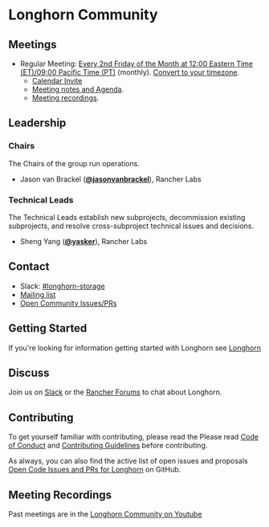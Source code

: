# Longhorn Community

## Meetings
* Regular Meeting: [Every 2nd Friday of the Month at 12:00 Eastern Time (ET)/09:00 Pacific Time (PT)](https://zoom.us/j/710325604) (monthly). [Convert to your timezone](http://www.thetimezoneconverter.com/?t=12:00&tz=Eastern%20Standard%20Time%20%28EST%29).
  * [Calendar Invite](https://raw.githubusercontent.com/longhorn/community/master/Longhorn%20Community%20Meetup.ics)
  * [Meeting notes and Agenda](https://docs.google.com/document/d/1QD119jBX1h544ZQ9E4XaititEMfq8qEByx-42MtRC-g/).
  * [Meeting recordings](https://www.youtube.com/channel/UCGk1f-LCVmccf1pX4OvF1Ig).

## Leadership

### Chairs

The Chairs of the group run operations.

* Jason van Brackel (**[@jasonvanbrackel](https://github.com/JasonvanBrackel)**), Rancher Labs

### Technical Leads

The Technical Leads establish new subprojects, decommission existing
subprojects, and resolve cross-subproject technical issues and decisions.

* Sheng Yang (**[@yasker](https://github.com/yasker)**), Rancher Labs

## Contact

* Slack: [#longhorn-storage](https://rancher-users.slack.com/messages/longhorn-storage)
* [Mailing list](https://groups.google.com/forum/#!forum/longhorn-io)
* [Open Community Issues/PRs](https://github.com/longhorn/longhorn/issues)

## Getting Started

If you're looking for information getting started with Longhorn see [Longhorn](https://github.com/longhorn/longhorn)

## Discuss

Join us on [Slack](https://rancher-users.slack.com/messages/longhorn-storage) or the [Rancher Forums](https://forums.rancher.com/c/longhorn) to chat about Longhorn.

## Contributing

To get yourself familiar with contributing, please read the Please read [Code of Conduct](https://github.com/longhorn/longhorn/blob/master/CODE_OF_CONDUCT.md) and [Contributing Guidelines](https://github.com/longhorn/longhorn/blob/master/CONTRIBUTING.md) before contributing.

As always, you can also find the active list of open issues and proposals [Open Code Issues and PRs for Longhorn](https://github.com/longhorn/longhorn/issues) on GitHub.

## Meeting Recordings

Past meetings are in the [Longhorn Community on Youtube](https://www.youtube.com/channel/UCGk1f-LCVmccf1pX4OvF1Ig)
